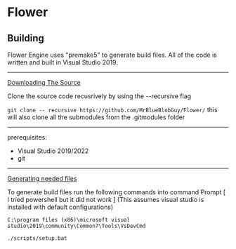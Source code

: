 # Flower

## Building

Flower Engine uses "premake5" to generate build files. All of the code is written and built in Visual Studio 2019.

---

<ins> Downloading The Source </ins>

Clone the source code recusrively by using the --recursive flag

`git clone -- recursive https://github.com/MrBlueBlobGuy/Flower/` this will also clone all the submodules from the .gitmodules folder

---

prerequisites:

- Visual Studio 2019/2022
- git

---

<ins> Generating needed files</ins>

To generate build files run the following commands into command Prompt [ I tried powershell but it did not work ] (This assumes visual studio is installed with default configurations)

    C:\program files (x86)\microsoft visual studio\2019\community\Common7\Tools\VsDevCmd

    ./scripts/setup.bat
